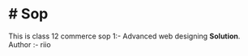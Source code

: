 <h1># Sop </h1>
This is class 12 commerce sop 1:- Advanced web designing <b>Solution</b>.
<br>
Author :- riio
